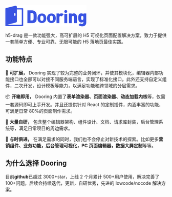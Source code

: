 <img src="../../img/common/logo.svg" alt="foo">

h5-drag 是一款功能强大，高可扩展的 H5 可视化页面配置解决方案，致力于提供一套简单方便、专业可靠、无限可能的 H5 落地页最佳实践。

## 功能特点

🎉 **可扩展，** Dooring 实现了较为完整的业务闭环，并使其模块化，编辑器内部功能接口也全部可以对接不同服务端语言，实现了标准化接口。此外还支持自定义组件，二次开发，设计模板等能力，以满足功能和跨领域的分层需求。

📦 **开箱即用，** Dooring 内置了**表单渲染器、页面渲染器、动态加载内核**等，仅需一套源码即可上手开发。并且还提供针对 React 的定制插件，内涵丰富的功能，可满足日常 80%的页面制作需求。

🚀 **大量自研，** 包含整个编辑器架构、组件设计、文档、请求库封装，后台管理系统等，满足日常项目的周边需求。

🚄 **与时俱进，** 在满足需求的同时，我们也不会停止对新技术的探索。比如更多**营销组件、业务功能，后台管理可视化，PC 页面编辑器，数据大屏定制**等等。

## 为什么选择 Dooring

目前**github**已超过 3000+star，上线 2 个月累计 500+用户使用，解决完善了 100+问题，后续会持续迭代，更新，自研优秀，先进的 lowcode/nocode 解决方案。
